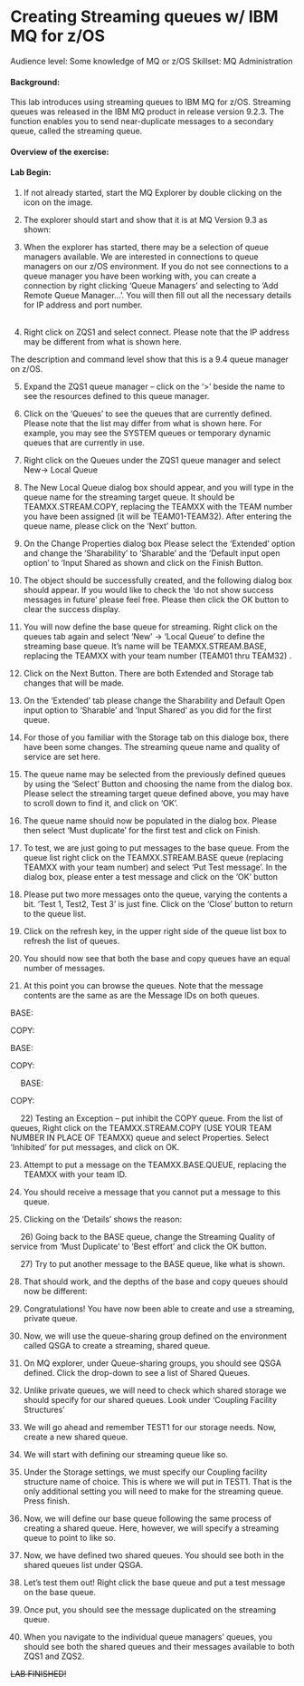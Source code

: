 # Creating Streaming queues w/ IBM MQ for z/OS
Audience level: Some knowledge of MQ or z/OS 
Skillset:  MQ Administration

#### Background: 
This lab introduces using streaming queues to IBM MQ for z/OS. Streaming queues was released in the IBM MQ product in release version 9.2.3. The function enables you to send near-duplicate messages to a secondary queue, called the streaming queue. 

#### Overview of the exercise:

#### Lab Begin:

1)	If not already started, start the MQ Explorer by double clicking on the icon on the image.

2)	The explorer should start and show that it is at MQ Version 9.3 as shown:  

3)	When the explorer has started, there may be a selection of queue managers available.  We are interested in connections to queue managers on our z/OS environment. If you do not see connections to a queue manager you have been working with, you can create a connection by right clicking ‘Queue Managers’ and selecting to ‘Add Remote Queue Manager…’. You will then fill out all the necessary details for IP address and port number.  
 
4)	Right click on ZQS1 and select connect.  Please note that the IP address may be different from what is shown here.  

The description and command level show that this is a 9.4 queue manager on z/OS.  

5)	Expand the ZQS1 queue manager – click on the ‘>’ beside the name to see the resources defined to this queue manager. 
 
6)	Click on the ‘Queues’ to see the queues that are currently defined.  Please note that the list may differ from what is shown here.   For example, you may see the SYSTEM queues or temporary dynamic queues that are currently in use. 

7)	Right click on the Queues under the ZQS1 queue manager and select New-> Local Queue
 
8)	The New Local Queue dialog box should appear, and you will type in the queue name for the streaming target queue.  It should be TEAMXX.STREAM.COPY, replacing the TEAMXX with the TEAM number you have been assigned (it will be TEAM01-TEAM32). After entering the queue name, please click on the ‘Next’ button.
 
9)	On the Change Properties dialog box Please select the ‘Extended’ option and change the ‘Sharability’ to ‘Sharable’ and the ‘Default input open option’ to ‘Input Shared as shown and click on the Finish Button.

10)	The object should be successfully created, and the following dialog box should appear.  If you would like to check the ‘do not show success messages in future’ please feel free.  Please then click the OK button to clear the success display. 

11)	You will now define the base queue for streaming.  Right click on the queues tab again and select ‘New’ -> ‘Local Queue’ to define the streaming base queue.  It’s name will be TEAMXX.STREAM.BASE, replacing the TEAMXX with your team number (TEAM01 thru TEAM32) . 

12)	Click on the Next Button.  There are both Extended and Storage tab changes that will be made.  

13)	On the ‘Extended’ tab please change the Sharability and Default Open input option to ‘Sharable’ and ‘Input Shared’ as you did for the first queue. 
 
14)	For those of you familiar with the Storage tab on this dialoge box, there have been some changes.  The streaming queue name and quality of service are set here.  

15)	The queue name may be selected from the previously defined queues by using the ‘Select’  Button and choosing the name from the dialog box.  Please select the streaming target queue defined above, you may have to scroll down to find it, and click on ‘OK’.

16)	The queue name should now be populated in the dialog box.  Please then select ‘Must duplicate’ for the first test and click on Finish.

17)	To test, we are just going to put messages to the base queue.  From the queue list right click on the TEAMXX.STREAM.BASE queue (replacing TEAMXX with your team number) and select ‘Put Test message’.  In the dialog box, please enter a test message and click on the ‘OK’ button

18)	Please put two more messages onto the queue, varying the contents a bit.  ‘Test 1, Test2, Test 3’ is just fine.  Click on the ‘Close’ button to return to the queue list.

19)	Click on the refresh key, in the upper right side of the queue list box to refresh the list of queues. 

20)	You should now see that both the base and copy queues have an equal number of messages. 

21)	At this point you can browse the queues.  Note that the message contents are the same as are the Message IDs on both queues.  

BASE:
 
COPY:
 




BASE:

 


COPY:
 

 
BASE:

 

COPY:

 




 
22)	Testing an Exception – put inhibit the COPY queue.  From the list of queues, Right click on the TEAMXX.STREAM.COPY (USE YOUR TEAM NUMBER IN PLACE OF TEAMXX) queue and select Properties.  Select ‘Inhibited’ for put messages, and click on OK.

 


23)	Attempt to put a message on the TEAMXX.BASE.QUEUE, replacing the TEAMXX with your team ID.  

 


24)	You should receive a message that you cannot put a message to this queue.

 

25)	Clicking on the ‘Details’ shows the reason:

 


 
26)	Going back to the BASE queue, change the Streaming Quality of service from ‘Must Duplicate’ to ‘Best effort’ and click the OK button.  

 


 
27)	Try to put another message to the BASE queue, like what is shown. 
 


28)	That should work, and the depths of the base and copy queues should now be different: 

 

29)	Congratulations!  You have now been able to create and use a streaming, private queue.  

30)	Now, we will use the queue-sharing group defined on the environment called QSGA to create a streaming, shared queue. 

31)	On MQ explorer, under Queue-sharing groups, you should see QSGA defined. Click the drop-down to see a list of Shared Queues.  

32)	Unlike private queues, we will need to check which shared storage we should specify for our shared queues. Look under ‘Coupling Facility Structures’

33)	We will go ahead and remember TEST1 for our storage needs. Now, create a new shared queue.  

34)	We will start with defining our streaming queue like so.  

35)	Under the Storage settings, we must specify our Coupling facility structure name of choice. This is where we will put in TEST1. That is the only additional setting you will need to make for the streaming queue. Press finish.

36)	Now, we will define our base queue following the same process of creating a shared queue. Here, however, we will specify a streaming queue to point to like so. 

37)	Now, we have defined two shared queues. You should see both in the shared queues list under QSGA.  

38)	Let’s test them out! Right click the base queue and put a test message on the base queue. 

39)	Once put, you should see the message duplicated on the streaming queue. 

40)	When you navigate to the individual queue managers’ queues, you should see both the shared queues and their messages available to both ZQS1 and ZQS2.

~~LAB FINISHED!~~






